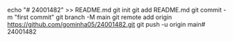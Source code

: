 echo "# 24001482" >> README.md
git init
git add README.md
git commit -m "first commit"
git branch -M main
git remote add origin https://github.com/gominha05/24001482.git
git push -u origin main# 24001482

